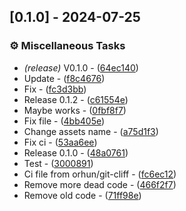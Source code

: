 ## [0.1.0] - 2024-07-25

### ⚙️ Miscellaneous Tasks

- *(release)* V0.1.0 - ([64ec140](https://github.com/malezjaa/ike/commit/64ec140cee428b543516669ec34d745aa74e5642))
- Update - ([f8c4676](https://github.com/malezjaa/ike/commit/f8c467619f2cc7137c6865ea220e38556a8c1d59))
- Fix - ([fc3d3bb](https://github.com/malezjaa/ike/commit/fc3d3bb6e1dcaefaecda4de9d775efa9b26f1843))
- Release 0.1.2 - ([c61554e](https://github.com/malezjaa/ike/commit/c61554e64da86f9339f23c9852d475946cef9463))
- Maybe works - ([0fbf8f7](https://github.com/malezjaa/ike/commit/0fbf8f7cc752dbf8d534af5549a57115d5e5c880))
- Fix file - ([4bb405e](https://github.com/malezjaa/ike/commit/4bb405e2998654cd205eed6ad96cd0c3adc4f7d7))
- Change assets name - ([a75d1f3](https://github.com/malezjaa/ike/commit/a75d1f31f667aa6483807cbbb351df690a172149))
- Fix ci - ([53aa6ee](https://github.com/malezjaa/ike/commit/53aa6ee89f9149249e1c5237fdb17c6c7448dd88))
- Release 0.1.0 - ([48a0761](https://github.com/malezjaa/ike/commit/48a0761a28e5b843373a960270d6ce6ae1384534))
- Test - ([3000891](https://github.com/malezjaa/ike/commit/30008919826ec3a898ddc6fcd6b10945d262a0f7))
- Ci file from orhun/git-cliff - ([fc6ec12](https://github.com/malezjaa/ike/commit/fc6ec12b12f4aa9e555e353fc4d2068846d1edf3))
- Remove more dead code - ([466f2f7](https://github.com/malezjaa/ike/commit/466f2f7061b9c340b9f1b4634ad716d443c51c45))
- Remove old code - ([71ff98e](https://github.com/malezjaa/ike/commit/71ff98e4cd2d1acc29b6a226f73cc13ca8bb19a5))

<!-- generated by git-cliff -->
